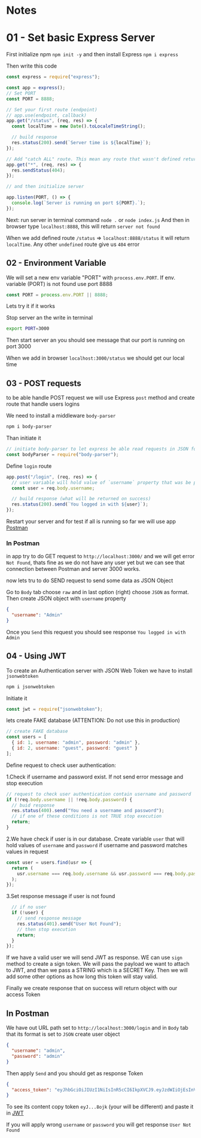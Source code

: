 # Notes

# 01 - Set basic Express Server

First initialize npm `npm init -y` and then install Express `npm i express`

Then write this code

```javascript
const express = require("express");

const app = express();
// Set PORT
const PORT = 8888;

// Set your first route (endpoint)
// app.use(endpoint, callback)
app.get("/status", (req, res) => {
  const localTime = new Date().toLocaleTimeString();

  // build response
  res.status(200).send(`Server time is ${localTime}`);
});

// Add "catch ALL" route. This mean any route that wasn't defined return `404` error
app.get("*", (req, res) => {
  res.sendStatus(404);
});

// and then initialize server

app.listen(PORT, () => {
  console.log(`Server is running on port ${PORT}.`);
});
```

Next: run server in terminal command `node .` or `node index.js`
And then in browser type `localhost:8888`, this will return `server not found`

When we add defined route `/status` => `localhost:8888/status` it will return `localTime`. Any other `undefined` route give us `404` error

## 02 - Environment Variable

We will set a new env variable "PORT" with `process.env.PORT`. If env. variable (PORT) is not found use port 8888

```javascript
const PORT = process.env.PORT || 8888;
```

Lets try it if it works

Stop server an the write in terminal

```bash
export PORT=3000
```

Then start server an you should see message that our port is running on port 3000

When we add in browser `localhost:3000/status` we should get our local time

## 03 - POST requests

to be able handle POST request we will use Express `post` method
and create route that handle users logins

We need to install a middleware `body-parser`

```bash
npm i body-parser
```

Than initiate it

```javascript
// initiate body-parser to let express be able read requests in JSON format
const bodyParser = require("body-parser");
```

Define `login` route

```javascript
app.post("/login", (req, res) => {
  // user variable will hold value of `username` property that was be passed in request of our JSON object (body)
  const user = req.body.username;

  // build response (what will be returned on success)
  res.status(200).send(`You logged in with ${user}`);
});
```

Restart your server and for test if all is running so far we will use app [Postman](https://www.postman.com/)

### In Postman

in app try to do GET request to `http://localhost:3000/` and we will get error `Not Found`, thats fine as we do not have any user yet but we can see that connection between Postman and server 3000 works.

now lets tru to do SEND request to send some data as JSON Object

Go to `Body` tab choose `raw` and in last option (right) choose `JSON` as format. Then create JSON object with `username` property

```json
{
  "username": "Admin"
}
```

Once you `Send` this request you should see response `You logged in with Admin`

## 04 - Using JWT

To create an Authentication server with JSON Web Token we have to install `jsonwebtoken`

```bash
npm i jsonwebtoken
```

Initiate it

```javascript
const jwt = require("jsonwebtoken");
```

lets create FAKE database (ATTENTION: Do not use this in production)

```javascript
// create FAKE database
const users = [
  { id: 1, username: "admin", password: "admin" },
  { id: 2, username: "guest", password: "guest" }
];
```

Define request to check user authentication:

1.Check if username and password exist. If not send error message and stop execution

```javascript
// request to check user authentication contain username and password
if (!req.body.username || !req.body.password) {
  // buid response
  res.status(400).send("You need a username and password");
  // if one of these conditions is not TRUE stop execution
  return;
}
```

2.We have check if user is in our database. Create variable `user` that will hold values of `username` and `password` if username and password matches values in request

```javascript
const user = users.find(usr => {
  return (
    usr.username === req.body.username && usr.password === req.body.password
  );
});
```

3.Set response message if user is not found

```javascript
  // if no user
  if (!user) {
    // send response message
    res.status(401).send("User Not Found");
    // then stop execution
    return;
  }
});
```

If we have a valid user we will send JWT as response.
WE can use `sign` method to create a sign token.
We will pass the payload we want to attach to JWT, and than we pass a STRING which is a SECRET Key. Then we will add some other options as how long this token will stay valid.

Finally we create response that on success will return object with our access Token

## In Postman

We have out URL path set to `http://localhost:3000/login` and in `Body` tab that its format is set to `JSON` create user object

```json
{
  "username": "admin",
  "password": "admin"
}
```

Then apply `Send` and you should get as response Token

```json
{
  "access_token": "eyJhbGciOiJIUzI1NiIsInR5cCI6IkpXVCJ9.eyJzdWIiOjEsInVzZXJuYW1lIjoiYWRtaW4iLCJpYXQiOjE1ODMxNDg4MjcsImV4cCI6MTU4MzE1OTYyN30.0RfV2eyN0CfTM_i_F9L_kDG6dIFq5AmQZCE9gSt8ojk"
}
```

To see its content copy token `eyJ...8ojk` (your will be different) and paste it in [JWT](https://jwt.io)

If you will apply wrong `username` or `password` you will get response `User Not Found`
